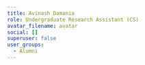 ```yaml
---
title: Avinash Damania
role: Undergraduate Research Assistant (CS)
avatar_filename: avatar
social: []
superuser: false
user_groups:
  - Alumni
---
```


